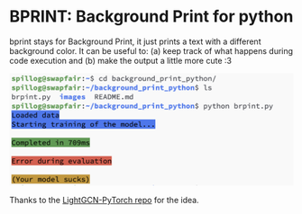 # BPRINT: Background Print for python

bprint stays for Background Print, it just prints a text with a different background color.
It can be useful to: (a) keep track of what happens during code execution and (b) make the output a little more cute :3

![Preview](https://raw.githubusercontent.com/giuspillo/background_print_python/main/images/example.png)

Thanks to the [LightGCN-PyTorch repo](https://github.com/gusye1234/LightGCN-PyTorch) for the idea.